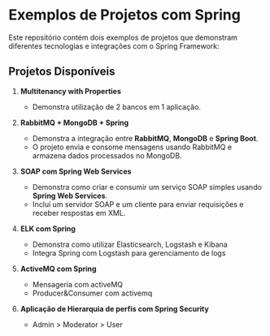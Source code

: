 # Exemplos de Projetos com Spring

Este repositório contém dois exemplos de projetos que demonstram diferentes tecnologias e integrações com o Spring Framework:

## Projetos Disponíveis

1. **Multitenancy with Properties**
   - Demonstra utilização de 2 bancos em 1 aplicação.

2. **RabbitMQ + MongoDB + Spring**
   - Demonstra a integração entre **RabbitMQ**, **MongoDB** e **Spring Boot**.
   - O projeto envia e consome mensagens usando RabbitMQ e armazena dados processados no MongoDB.

3. **SOAP com Spring Web Services**
   - Demonstra como criar e consumir um serviço SOAP simples usando **Spring Web Services**.
   - Inclui um servidor SOAP e um cliente para enviar requisições e receber respostas em XML.

4. **ELK com Spring**
   - Demonstra como utilizar Elasticsearch, Logstash e Kibana
   - Integra Spring com Logstash para gerenciamento de logs

5. **ActiveMQ com Spring**
   - Mensageria com activeMQ
   - Producer&Consumer com activemq

6. **Aplicação de Hierarquia de perfis com Spring Security**
   - Admin > Moderator > User
